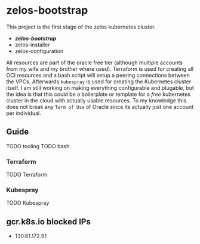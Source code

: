 # zelos-bootstrap

This project is the first stage of the zelos kubernetes cluster.

- ***zelos-bootstrap***
- zelos-installer
- zelos-configuration

All resources are part of the oracle free tier (although multiple accounts from my wife and my brother where used). Terraform is used for creating all OCI resources and a bash script will setup a peering connections between the VPCs. Afterwards `kubespray` is used for creating the Kubernetes cluster itself. I am still working on making everything configurable and plugable, but the idea is that this could be a boilerplate or template for a *free* kubernetes cluster in the cloud with actually usable resources. To my knowledge this does not break any `Term of Use` of Oracle since its actually just one account per individual.

## Guide

TODO tooling
TODO bash

### Terraform

TODO Terraform

### Kubespray

TODO Kubespray

## gcr.k8s.io blocked IPs

- 130.61.172.91
